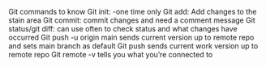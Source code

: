 Git commands to know
Git init: -one time only
Git add: Add changes to the stain area
Git commit: commit changes and need a comment message 
Git status/git diff: can use often to check status and what changes have occurred 
Git push -u origin main sends current version up to remote repo and sets main branch as default
Git push sends current work version up to remote repo
Git remote -v tells you what you’re connected to